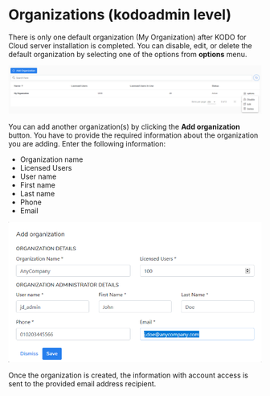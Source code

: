 # Organizations \(kodoadmin level\)

There is only one default organization \(My Organization\) after KODO for Cloud server installation is completed. You can disable, edit, or delete the default organization by selecting one of the options from **options** menu.

![](../../.gitbook/assets/kodo-cloud-administration-organizations01%20%283%29.png)

You can add another organization\(s\) by clicking the **Add organization** button. You have to provide the required information about the organization you are adding. Enter the following information:

* Organization name
* Licensed Users
* User name
* First name
* Last name
* Phone
* Email

![](../../.gitbook/assets/kodo-cloud-administration-organizations03.png)

Once the organization is created, the information with account access is sent to the provided email address recipient.



